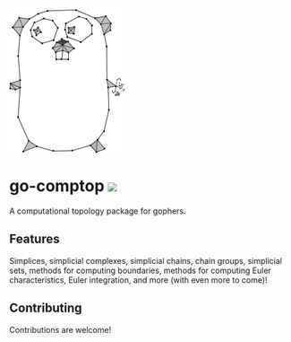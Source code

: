<img src="https://github.com/raphaelreyna/go-comptop/raw/master/logo/logo.png" height="256px">

# go-comptop [![](https://godoc.org/github.com/raphaelreyna/go-comptop?status.svg)](http://godoc.org/github.com/raphaelreyna/go-recon)

A computational topology package for gophers.

## Features
Simplices, simplicial complexes, simplicial chains, chain groups, simplicial sets, methods for computing boundaries, methods for computing Euler characteristics, Euler integration, and more (with even more to come)!

## Contributing
Contributions are welcome!
